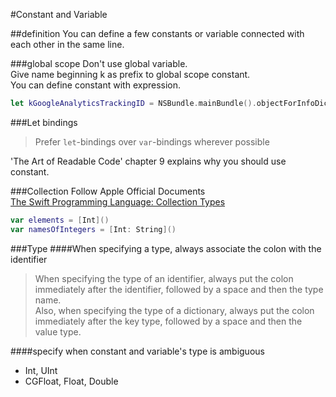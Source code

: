 #Constant and Variable

##definition
You can define a few constants or variable connected with each other in the same line.

###global scope
Don't use global variable.  
Give name beginning k as prefix to global scope constant.  
You can define constant with expression.  
```swift
let kGoogleAnalyticsTrackingID = NSBundle.mainBundle().objectForInfoDictionaryKey("GoogleAnalyticsTrackingID") as? String
```

###Let bindings
> Prefer `let`-bindings over `var`-bindings wherever possible

'The Art of Readable Code' chapter 9 explains why you should use constant.

###Collection
Follow Apple Official Documents  
[The Swift Programming Language: Collection Types](https://developer.apple.com/library/ios/documentation/Swift/Conceptual/Swift_Programming_Language/CollectionTypes.html)
```swift
var elements = [Int]()
var namesOfIntegers = [Int: String]()
```

###Type
####When specifying a type, always associate the colon with the identifier
> When specifying the type of an identifier, always put the colon immediately after the identifier, followed by a space and then the type name.  
> Also, when specifying the type of a dictionary, always put the colon immediately after the key type, followed by a space and then the value type.

####specify when constant and variable's type is ambiguous
* Int, UInt
* CGFloat, Float, Double
